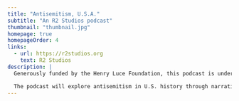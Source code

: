 ```yaml
---
title: "Antisemitism, U.S.A."
subtitle: "An R2 Studios podcast"
thumbnail: "thumbnail.jpg"
homepage: true
homepageOrder: 4
links:
  - url: https://r2studios.org
    text: R2 Studios
description: |
  Generously funded by the Henry Luce Foundation, this podcast is under development at R2 Studios. 

  The podcast will explore antisemitism in U.S. history through narration, primary sources, and expert interviews. These stories will discuss how antisemitism developed alongside other forms of bigotry and hatred in the United States. Our themes are that antisemitism is a deep-rooted American problem, that it spans the political and religious spectrum of the United States, that it is intertwined with the history of race in America, and that understanding the history of American antisemitism makes it easier to oppose it in the present.
---
```

